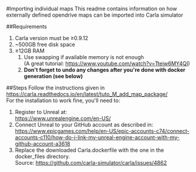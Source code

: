 #Importing individual maps
This readme contains information on how externally defined opendrive maps can be imported into Carla simulator

##Requirements
1. Carla version must be ≥0.9.12
2. ~500GB free disk space
3. ≥12GB RAM
   1. Use swapping if available memory is not enough <br>
      (A great tutorial: https://www.youtube.com/watch?v=Tteiw6MY4QI)
   2. **Don't forget to undo any changes after you're done with docker generation (see below)**

##Steps
Follow the instructions given in https://carla.readthedocs.io/en/latest/tuto_M_add_map_package/ <br>
For the installation to work fine, you'll need to:
1. Register to Unreal at:<br>
https://www.unrealengine.com/en-US/
2. Connect Unreal to your GitHub account as described in:
https://www.epicgames.com/help/en-US/epic-accounts-c74/connect-accounts-c110/how-do-i-link-my-unreal-engine-account-with-my-github-account-a3618
3. Replace the downloaded Carla.dockerfile with the one in the docker_files directory.<br>Source:
https://github.com/carla-simulator/carla/issues/4862